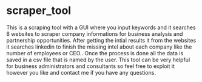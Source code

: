 # scraper_tool

This is a scraping tool with a GUI where you input keywords and it searches 8 websites to scraper company informations for business analysis and partnership opportunities.
After getting the intial results it from the websites it searches linkedin to finish the missing intel about each company like the number of employees or CEO..
Once the process is done all the data is saved in a csv file that is named by the user. 
This tool can be very helpful for business administrators and consultants so feel free to exploit it however you like and contact me if you have any questions.
